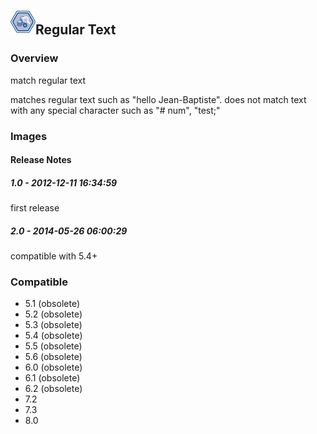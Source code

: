 ## <img src='./logo.jpg' width='40' height='40'>Regular Text

### Overview
match regular text

matches regular text such as "hello Jean-Baptiste".
does not match text with any special character such as "# num", "test;"
### Images




#### Release Notes

##### 1.0 - 2012-12-11 16:34:59
first release
##### 2.0 - 2014-05-26 06:00:29
compatible with 5.4+
### Compatible
 -  5.1 (obsolete)
 -   5.2 (obsolete)
 -   5.3 (obsolete)
 -   5.4 (obsolete)
 -   5.5 (obsolete)
 -   5.6 (obsolete)
 -   6.0 (obsolete)
 -   6.1 (obsolete)
 -   6.2 (obsolete)
 - 7.2
 - 7.3
 - 8.0